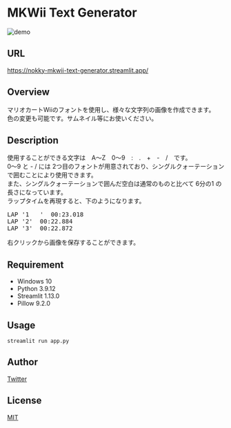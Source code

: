 # MKWii Text Generator
![demo](https://user-images.githubusercontent.com/117383835/201029512-db1c7105-6275-4315-abda-a91c3772db06.gif)
## URL
https://nokky-mkwii-text-generator.streamlit.app/
## Overview
マリオカートWiiのフォントを使用し、様々な文字列の画像を作成できます。  
色の変更も可能です。サムネイル等にお使いください。
## Description
使用することができる文字は　A～Z　0～9　:　.　+　-　/　です。  
0～9 と - / には 2つ目のフォントが用意されており、シングルクォーテーションで囲むことにより使用できます。  
また、シングルクォーテーションで囲んだ空白は通常のものと比べて 6分の1 の長さになっています。  
ラップタイムを再現すると、下のようになります。
<pre>
LAP '1   '  00:23.018
LAP '2'  00:22.884
LAP '3'  00:22.872
</pre>
右クリックから画像を保存することができます。
## Requirement
- Windows 10
- Python 3.9.12
- Streamlit 1.13.0
- Pillow 9.2.0
## Usage
```streamlit run app.py```
## Author
[Twitter](https://twitter.com/nkfrom_mkw)
## License
[MIT](https://github.com/NOKKY726/mkwii-text-generator/blob/main/LICENSE)
